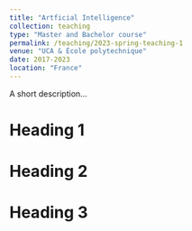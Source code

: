 ```yaml
---
title: "Artficial Intelligence"
collection: teaching
type: "Master and Bachelor course"
permalink: /teaching/2023-spring-teaching-1
venue: "UCA & École polytechnique"
date: 2017-2023
location: "France"
---
```


A short description...

Heading 1
======

Heading 2
======

Heading 3
======
